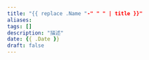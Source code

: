 ```yaml
---
title: "{{ replace .Name "-" " " | title }}"
aliases: 
tags: []
description: "描述"
date: {{ .Date }}
draft: false
---
```


